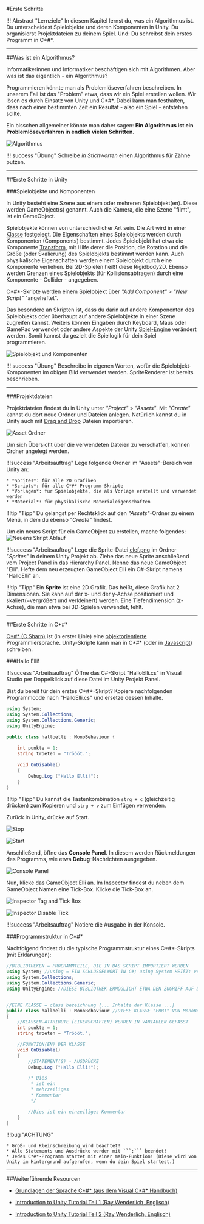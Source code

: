#Erste Schritte 

!!! Abstract "Lernziele"
    In diesem Kapitel lernst du, was ein Algorithmus ist. Du unterscheidest Spielobjekte und deren Komponenten in Unity. Du organisierst Projektdateien zu deinem Spiel. Und: Du schreibst dein erstes Programm in C*#*. 

---

##Was ist ein Algorithmus?

Informatikerinnen und Informatiker beschäftigen sich mit Algorithmen. Aber was ist das eigentlich - ein Algorithmus?

Programmieren könnte man als Problemlöseverfahren beschreiben. In unserem Fall ist das "Problem" etwa, dass wir ein Spiel erstellen wollen. Wir lösen es durch Einsatz von Unity und C*#*. Dabei kann man festhalten, dass nach einer bestimmten Zeit ein Resultat - also ein Spiel - entstehen sollte.

Ein bisschen allgemeiner könnte man daher sagen: 
**Ein Algorithmus ist ein Problemlöseverfahren in endlich vielen Schritten.**

![Algorithmus](img/algo.png)

!!! success "Übung"
	Schreibe *in Stichworten* einen Algorithmus für Zähne putzen.

---

##Erste Schritte in Unity

###Spielobjekte und Komponenten

In Unity besteht eine Szene aus einem oder mehreren Spielobjekt(en). Diese werden GameObject(s) genannt. Auch die Kamera, die eine Szene "filmt", ist ein GameObject. 

Spielobjekte können von unterschiedlicher Art sein. Die Art wird in einer [Klasse](../0270-classes/0270-classes.md) festgelegt. Die Eigenschaften eines Spielobjekts werden durch Komponenten (Components) bestimmt. Jedes Spielobjekt hat etwa die Komponente [Transform](../0180-transform/0180-transform.md), mit Hilfe derer die Position, die Rotation und die Größe (oder Skalierung) des Spielobjekts bestimmt werden kann.
Auch physikalische Eigenschaften werden einem Spielobjekt durch eine Komponente verliehen. Bei 2D-Spielen heißt diese Rigidbody2D. Ebenso werden Grenzen eines Spielobjekts (für Kollisionsabfragen) durch eine Komponente - Collider - angegeben.


C*#*-Skripte werden einem Spielobjekt über *"Add Component"* > *"New Script"* "angeheftet". 

Das besondere an Skripten ist, dass du darin auf andere Komponenten des Spielobjekts oder überhaupt auf andere Spielobjekte in einer Szene zugreifen kannst. Weiters können Eingaben durch Keyboard, Maus oder GamePad verwendet  oder andere Aspekte der Unity [Spiel-Engine](https://de.wikipedia.org/wiki/Spiel-Engine) verändert werden. Somit kannst du gezielt die Spiellogik für dein Spiel programmieren. 


![Spielobjekt und Komponenten](img/gameobjectandcomponents.png)

!!! success "Übung"
	Beschreibe in eigenen Worten, wofür die Spielobjekt-Komponenten im obigen Bild verwendet werden. SpriteRenderer ist bereits beschrieben.

---

###Projektdateien

Projektdateien findest du in Unity unter *"Project"* > *"Assets"*. Mit *"Create"* kannst du dort neue Ordner und Dateien anlegen. Natürlich kannst du in Unity auch mit [Drag and Drop](https://de.wikipedia.org/wiki/Drag_and_Drop#/media/File:Drag-and-drop-de.svg) Dateien importieren.


![Asset Ordner](img/assetfolder.png)


Um sich Übersicht über die verwendeten Dateien zu verschaffen, können Ordner angelegt werden. 

!!!success "Arbeitsauftrag" 
    Lege folgende Ordner im "Assets"-Bereich von Unity an:

    * *Sprites*: für alle 2D Grafiken
    * *Scripts*: für alle C*#* Programm-Skripte
    * *Vorlagen*: für Spielobjekte, die als Vorlage erstellt und verwendet werden
    * *Material*: für physikalische Materialeigenschaften


!!!tip "Tipp"
    Du gelangst per Rechtsklick auf den *"Assets"*-Ordner zu einem Menü, in dem du ebenso *"Create"* findest.


Um ein neues Script für ein GameObject zu erstellen, mache folgendes:
![Neuens Skript Ablauf](img/newscriptablauf.png)

!!!success "Arbeitsauftrag"
    Lege die Sprite-Datei [elef.png](../0900-img-all/elef.png) im Ordner *"Sprites"* in deinem Unity Projekt ab. Ziehe das neue Sprite anschließend vom Project Panel in das Hierarchy Panel. Nenne das neue GameObject "Elli". Hefte dem neu erzeugten GameObject Elli ein C#-Skript namens "HalloElli" an.
	
!!!tip "Tipp"
    Ein **Sprite** ist eine 2D Grafik. Das heißt, diese Grafik hat 2 Dimensionen. Sie kann auf der x- und der y-Achse positioniert und skaliert(=vergrößert und verkleinert) werden. Eine Tiefendimension (z-Achse), die man etwa bei 3D-Spielen verwendet, fehlt.



----

##Erste Schritte in C*#*

[C*#* (C Sharp)](https://de.wikipedia.org/wiki/C-Sharp) ist (in erster Linie) eine [objektorientierte](../0270-classes/0270-classes.md) Programmiersprache. Unity-Skripte kann man in C*#* (oder in [Javascript](https://de.wikipedia.org/wiki/JavaScript)) schreiben.

###Hallo Elli!

!!!success "Arbeitsauftrag"
    Öffne das C#-Skript "HalloElli.cs" in Visual Studio per Doppelklick auf diese Datei im Unity Projekt Panel. 

Bist du bereit für dein erstes C*#*-Skript? Kopiere nachfolgenden Programmcode nach "HalloElli.cs" und ersetze dessen Inhalte. 


``` c# 
using System;
using System.Collections;
using System.Collections.Generic;
using UnityEngine;

public class halloelli : MonoBehaviour {
	
	int punkte = 1;
	string troeten = "Tröööt.";

	void OnDisable()
	{
		Debug.Log ("Hallo Elli!");
	}
}
```

!!!tip "Tipp"
    Du kannst die Tastenkombination `strg + c` (gleichzeitig drücken) zum Kopieren und `strg + v` zum Einfügen verwenden.

Zurück in Unity, drücke auf Start.

![Stop](../0900-img-all/stop.png)

![Start](../0900-img-all/start.png)

Anschließend, öffne das **Console Panel**. In diesem werden Rückmeldungen des Programms, wie etwa **Debug**-Nachrichten ausgegeben.

![Console Panel](../0900-img-all/consolePanel.png)

Nun, klicke das GameObject Elli an. Im Inspector findest du neben dem GameObject Namen eine Tick-Box. Klicke die Tick-Box an.

![Inspector Tag and Tick Box](img/inspectorTag.png)

![Inspector Disable Tick](img/tickDisable.png)

!!!success "Arbeitsauftrag"
    Notiere die Ausgabe in der Konsole.
   

###Programmstruktur in C*#*

Nachfolgend findest du die typische Programmstruktur eines C*#*-Skripts (mit Erklärungen): 

``` c#
//BIBLIOTHEKEN = PROGRAMMTEILE, DIE IN DAS SCRIPT IMPORTIERT WERDEN
using System; //using = EIN SCHLÜSSELWORT IN C#; using System HEIßT: verwende alle Klassen im Namespace(= Programmateil) System
using System.Collections;
using System.Collections.Generic;
using UnityEngine; //DIESE BIBLIOTHEK ERMÖGLICHT ETWA DEN ZUGRIFF AUF DIE UNITY SPIEL-ENGINE


//EINE KLASSE = class bezeichnung {... Inhalte der Klasse ...}
public class halloelli : MonoBehaviour //DIESE KLASSE "ERBT" VON MonoBehaviour - IST ALSO FÜR EIN GAMEOBJECT 
{
	//KLASSEN-ATTRIBUTE (EIGENSCHAFTEN) WERDEN IN VARIABLEN GEFASST
	int punkte = 1;
	string troeten = "Tröööt.";

	//FUNKTION(EN) DER KLASSE
	void OnDisable()
	{
		//STATEMENT(S) - AUSDRÜCKE
		Debug.Log ("Hallo Elli!");

		/* Dies
		 * ist ein
		 * mehrzeiliges
		 * Kommentar
		 */

		//Dies ist ein einzeiliges Kommentar
	}
}
```

!!!bug "ACHTUNG"
    
	* Groß- und Kleinschreibung wird beachtet!
	* Alle Statements und Ausdrücke werden mit ```;``` beendet!
	* Jedes C*#*-Programm startet mit einer main-Funktion! (Diese wird von Unity im Hintergrund aufgerufen, wenn du dein Spiel startest.)

----

##Weiterführende Resourcen

* [Grundlagen der Sprache C*#* (aus dem Visual C*#* Handbuch)](http://openbook.rheinwerk-verlag.de/visual_csharp_2010/visual_csharp_2010_02_001.htm#mj44271ecc5b941bd18cde47caff03832a)

* [Introduction to Unity Tutorial Teil 1 (Ray Wenderlich, Englisch)](https://www.raywenderlich.com/772-introduction-to-unity-getting-started-part-1-2)

* [Introduction to Unity Tutorial Teil 2 (Ray Wenderlich, Englisch)](https://www.raywenderlich.com/770-introduction-to-unity-getting-started-part-2-2)
